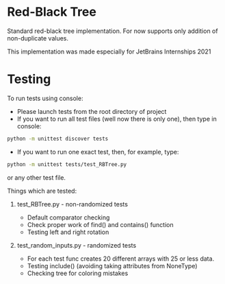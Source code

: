 # Red-Black Tree

Standard red-black tree implementation. For now supports only addition of non-duplicate values. 

This implementation was made especially for JetBrains Internships 2021


# Testing

To run tests using console:
 * Please launch tests from the root directory of project
 * If you want to run all test files (well now there is only one), then type in console:
```bash
python -m unittest discover tests
```
 * If you want to run one exact test, then, for example, type:
```bash
python -m unittest tests/test_RBTree.py
```
or any other test file.


Things which are tested:

1) test_RBTree.py - non-randomized tests
    * Default comparator checking
    * Check proper work of find() and contains() function 
    * Testing left and right rotation
    
2) test_random_inputs.py - randomized tests
    * For each test func creates 20 different arrays with 25 or less data.
    * Testing include() (avoiding taking attributes from NoneType)
    * Checking tree for coloring mistakes